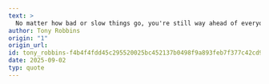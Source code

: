 ```yaml
---
text: >
  No matter how bad or slow things go, you're still way ahead of everyone who isn't even trying.
author: Tony Robbins
origin: "1"
origin_url: 
id: tony_robbins-f4b4f4fdd45c295520025bc452137b0498f9a893feb7f377c42cd91ad61cebdb
date: 2025-09-02
typ: quote
---
```

